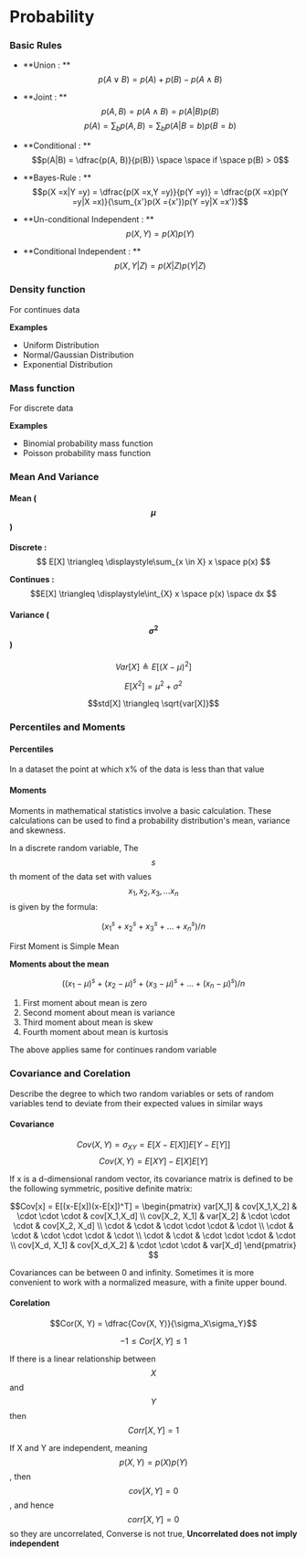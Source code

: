 # Probability

### Basic Rules

* **Union : **
$$p(A \lor B) = p(A)+p(B)-p(A \land B)$$

* **Joint : **
$$p(A, B) = p(A \land B) = p(A|B)p(B)$$
$$p(A) = \displaystyle\sum_b p(A, B) = \displaystyle\sum_bp(A|B = b)p(B = b)$$

* **Conditional : **
$$p(A|B) = \dfrac{p(A, B)}{p(B)} \space \space if \space p(B) > 0$$

* **Bayes-Rule : **
$$p(X =x|Y =y) = \dfrac{p(X =x,Y =y)}{p(Y =y)} = \dfrac{p(X =x)p(Y =y|X =x)}{\sum_{x'}p(X ={x'})p(Y =y|X =x')}$$

* **Un-conditional Independent : **
$$p(X,Y)=p(X)p(Y)$$

* **Conditional Independent : **
$$p(X, Y |Z) = p(X|Z)p(Y |Z)$$


### Density function
For continues data

**Examples**

* Uniform Distribution
* Normal/Gaussian Distribution
* Exponential Distribution

### Mass function
For discrete data

**Examples**

* Binomial probability mass function
* Poisson probability mass function

### Mean And Variance

#### Mean ($$\mu$$)

**Discrete :** $$ E[X] \triangleq \displaystyle\sum_{x \in X} x \space p(x) $$

**Continues :** $$E[X] \triangleq \displaystyle\int_{X} x \space p(x) \space dx $$

#### Variance ($$\sigma^2$$)

$$Var[X] \triangleq E[(X - \mu)^2]$$

$$E[X^2] = \mu^2 + \sigma^2$$

$$std[X] \triangleq \sqrt{var[X]}$$


### Percentiles and Moments

#### Percentiles

In a dataset the point at which x% of the data is less than that value

#### Moments

Moments in mathematical statistics involve a basic calculation. These calculations can be used to find a probability distribution's mean, variance and skewness.

In a discrete random variable,
The $$s$$th moment of the data set with values $$x_1, x_2, x_3,...x_n$$ is given by the formula:

$$(x_1^s + x_2^s + x_3^s + ... + x_n^s)/n$$

First Moment is Simple Mean

**Moments about the mean**

$$((x_1-\mu)^s + (x_2-\mu)^s + (x_3-\mu)^s + ... + (x_n-\mu)^s)/n$$

1. First moment about mean is zero
2. Second moment about mean is variance
3. Third moment about mean is skew
4. Fourth moment about mean is kurtosis

The above applies same for continues random variable

### Covariance and Corelation

Describe the degree to which two random variables or sets of random variables tend to deviate from their expected values in similar ways

#### Covariance

$$Cov(X, Y) = \sigma_{XY} = E[X - E[X]]E[Y - E[Y]]$$
$$Cov(X, Y) = E[XY] - E[X]E[Y]$$

If x is a d-dimensional random vector, its covariance matrix is defined to be the following symmetric, positive definite matrix:

$$Cov[x] = E[(x-E[x])(x-E[x])^T] = 
\begin{pmatrix}
   var[X_1] & cov[X_1,X_2] & \cdot \cdot \cdot & cov[X_1,X_d] \\
   cov[X_2, X_1] & var[X_2] & \cdot \cdot \cdot & cov[X_2, X_d] \\
   \cdot & \cdot & \cdot \cdot \cdot & \cdot \\
   \cdot & \cdot & \cdot \cdot \cdot & \cdot \\
   \cdot & \cdot & \cdot \cdot \cdot & \cdot \\
   cov[X_d, X_1] & cov[X_d,X_2] & \cdot \cdot \cdot & var[X_d]
\end{pmatrix}
$$

Covariances can be between 0 and infinity. Sometimes it is more convenient to work with a normalized measure, with a finite upper bound.

#### Corelation

$$Cor(X, Y) = \dfrac{Cov(X, Y)}{\sigma_X\sigma_Y}$$

$$-1 \le Cor[X, Y] \le 1$$

If there is a linear relationship between $$X$$ and $$Y$$ then $$Corr[X,Y] = 1$$

If X and Y are independent, meaning $$p(X, Y ) = p(X)p(Y )$$, then $$cov [X, Y ] = 0$$, and hence $$corr [X, Y ] = 0$$ so they are uncorrelated, Converse is not true, **Uncorrelated does not imply independent**
